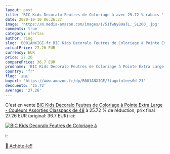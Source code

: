 ```yaml
---
layout: post
title: 'BIC Kids Decoralo Feutres de Coloriage à avec 25.72 % rabais '
date: 2020-10-10 06:26:37
image: 'https://m.media-amazon.com/images/I/51fwNy89aTL._SL200_.jpg'
comments: true
category: ofertas
author: ring
slug: 'B001ANXIGE-fr BIC Kids Decoralo Feutres de Coloriage à Pointe Extra Large - Couleurs Assorties  Classpack de 48'
actualPrice: 27.26 EUR
currency: EUR
price: 27.26
comparePrice: 36.7 EUR
prodname: 'BIC Kids Decoralo Feutres de Coloriage à Pointe Extra Large - Couleurs Assorties  Classpack de 48'
country: 'fr'
flag: '🇫🇷'
buyurl: 'https://www.amazon.fr/dp/B001ANXIGE/?tag=tolees0d-21'
descuento: '25.72'
average: '27.26'
---
```


C'est en vente [BIC Kids Decoralo Feutres de Coloriage à Pointe Extra Large - Couleurs Assorties  Classpack de 48](https://www.amazon.fr/dp/B001ANXIGE/?tag=tolees0d-21)  à  25.72 % de réduction, prix final  27.26 EUR (original: 36.7 EUR) ici:

[![BIC Kids Decoralo Feutres de Coloriage à](https://m.media-amazon.com/images/I/51fwNy89aTL._SL200_.jpg)](https://www.amazon.fr/dp/B001ANXIGE/?tag=tolees0d-21)

ℹ️:


[🛒 Achète-le!!](https://www.amazon.fr/dp/B001ANXIGE/?tag=tolees0d-21)
